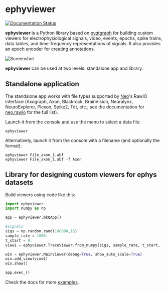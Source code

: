 # ephyviewer

[![Documentation Status][docs-badge]](https://ephyviewer.readthedocs.io/en/latest/?badge=latest)

**ephyviewer** is a Python library based on [pyqtgraph] for building custom
viewers for electrophysiological signals, video, events, epochs, spike trains,
data tables, and time-frequency representations of signals. It also provides an
epoch encoder for creating annotations.

![Screenshot][screenshot]

**ephyviewer** can be used at two levels: standalone app and library.

## Standalone application

The standalone app works with file types supported by [Neo]'s RawIO interface
(Axograph, Axon, Blackrock, BrainVision, Neuralynx, NeuroExplorer, Plexon,
Spike2, Tdt, etc.; see the documentation for [neo.rawio] for the full list).

Launch it from the console and use the menu to select a data file:
```
ephyviewer
```

Alternatively, launch it from the console with a filename (and optionally the
format):
```
ephyviewer File_axon_1.abf
ephyviewer File_axon_1.abf -f Axon
```

## Library for designing custom viewers for ephys datasets

Build viewers using code like this:

```python
import ephyviewer
import numpy as np

app = ephyviewer.mkQApp()

#signals
sigs = np.random.rand(100000,16)
sample_rate = 1000.
t_start = 0.
view1 = ephyviewer.TraceViewer.from_numpy(sigs, sample_rate, t_start, 'Signals')

win = ephyviewer.MainViewer(debug=True, show_auto_scale=True)
win.add_view(view1)
win.show()

app.exec_()

```

Check the docs for more [examples].


[docs-badge]: https://readthedocs.org/projects/ephyviewer/badge/?version=latest
[screenshot]: https://raw.githubusercontent.com/NeuralEnsemble/ephyviewer/master/doc/img/mixed_viewer_example.png
[pyqtgraph]:  http://www.pyqtgraph.org/
[Neo]:        https://neo.readthedocs.io/en/latest/
[neo.rawio]:  https://neo.readthedocs.io/en/latest/rawio.html#module-neo.rawio
[examples]:   https://ephyviewer.readthedocs.io/en/latest/examples.html
